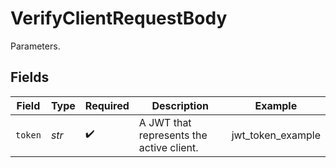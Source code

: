 # VerifyClientRequestBody

Parameters.


## Fields

| Field                                    | Type                                     | Required                                 | Description                              | Example                                  |
| ---------------------------------------- | ---------------------------------------- | ---------------------------------------- | ---------------------------------------- | ---------------------------------------- |
| `token`                                  | *str*                                    | :heavy_check_mark:                       | A JWT that represents the active client. | jwt_token_example                        |